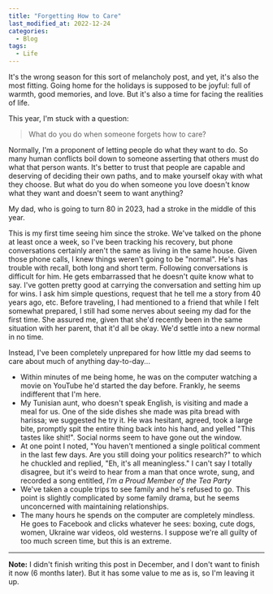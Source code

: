 ```yaml
---
title: "Forgetting How to Care"
last_modified_at: 2022-12-24
categories:
  - Blog
tags:
  - Life
---
```


It's the wrong season for this sort of melancholy post, and yet, it's also the most fitting. Going home for the holidays is supposed to be joyful: full of warmth, good memories, and love. But it's also a time for facing the realities of life. 

This year, I'm stuck with a question: 

> What do you do when someone forgets how to care?

Normally, I'm a proponent of letting people do what they want to do. So many human conflicts boil down to someone asserting that others must do what that person wants. It's better to trust that people are capable and deserving of deciding their own paths, and to make yourself okay with what they choose. But what do you do when someone you love doesn't know what they want and doesn't seem to want anything?

My dad, who is going to turn 80 in 2023, had a stroke in the middle of this year. 

This is my first time seeing him since the stroke. We've talked on the phone at least once a week, so I've been tracking his recovery, but phone conversations certainly aren't the same as living in the same house. Given those phone calls, I knew things weren't going to be "normal". He's has trouble with recall, both long and short term. Following conversations is difficult for him. He gets embarrassed that he doesn't quite know what to say. I've gotten pretty good at carrying the conversation and setting him up for wins. I ask him simple questions, request that he tell me a story from 40 years ago, etc. Before traveling, I had mentioned to a friend that while I felt somewhat prepared, I still had some nerves about seeing my dad for the first time. She assured me, given that she'd recently been in the same situation with her parent, that it'd all be okay. We'd settle into a new normal in no time.

Instead, I've been completely unprepared for how little my dad seems to care about much of anything day-to-day...

* Within minutes of me being home, he was on the computer watching a movie on YouTube he'd started the day before. Frankly, he seems indifferent that I'm here.
* My Tunisian aunt, who doesn't speak English, is visiting and made a meal for us. One of the side dishes she made was pita bread with harissa; we suggested he try it. He was hesitant, agreed, took a large bite, promptly spit the entire thing back into his hand, and yelled "This tastes like shit!". Social norms seem to have gone out the window. 
* At one point I noted, "You haven't mentioned a single political comment in the last few days. Are you still doing your politics research?" to which he chuckled and replied, "Eh, it's all meaningless." I can't say I totally disagree, but it's weird to hear from a man that once wrote, sung, and recorded a song entitled, _I'm a Proud Member of the Tea Party_
* We've taken a couple trips to see family and he's refused to go. This point is slightly complicated by some family drama, but he seems unconcerned with maintaining relationships. 
* The many hours he spends on the computer are completely mindless. He goes to Facebook and clicks whatever he sees: boxing, cute dogs, women, Ukraine war videos, old westerns. I suppose we're all guilty of too much screen time, but this is an extreme.

---

__Note:__ I didn't finish writing this post in December, and I don't want to finish it now (6 months later). But it has some value to me as is, so I'm leaving it up.
